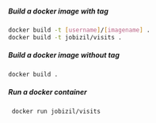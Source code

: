 ##### Build a docker image with tag

```bash
docker build -t [username]/[imagename] .
docker build -t jobizil/visits .
```

##### Build a docker image without tag

```bash
docker build .
```

##### Run a docker container

```bash
 docker run jobizil/visits
```
